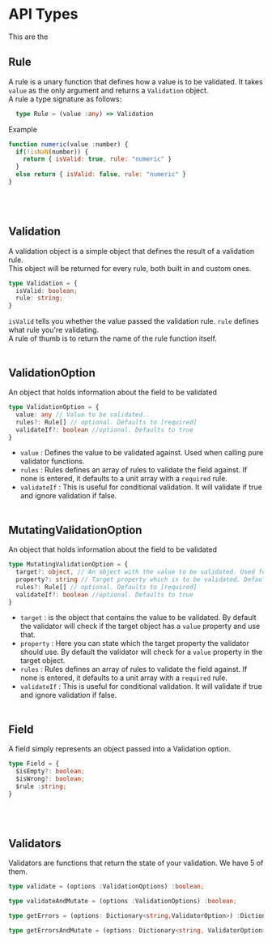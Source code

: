 # API Types
 This are the

## Rule
A rule is a unary function that defines how a value is to be validated. It takes `value` as the only argument and returns a `Validation` object. \
A rule a type signature as follows:
```ts
  type Rule = (value :any) => Validation
```
Example
```js
function numeric(value :number) {
  if(!isNaN(number)) {
    return { isValid: true, rule: "numeric" }
  }
  else return { isValid: false, rule: "numeric" }
}
```
<br><br>



## Validation
A validation object is a simple object that defines the result of a validation rule. \
This object will be returned for every rule, both built in and custom ones.
```ts
type Validation = {
  isValid: boolean;
  rule: string;
}
```
`isValid` tells you whether the value passed the validation rule. `rule` defines what rule you're validating. \
A rule of thumb is to return the name of the rule function itself.
<br><br>



## ValidationOption
An object that holds information about the field to be validated
```ts
type ValidationOption = {
  value: any // Value to be validated..
  rules?: Rule[] // optional. Defaults to [required]
  validateIf?: boolean //optional. Defaults to true
}
```
- `value` : Defines the value to be validated against. Used when calling pure validator functions.
- `rules` : Rules defines an array of rules to validate the field against. If none is entered, it defaults to a unit array with a `required` rule.
- `validateIf` : This is useful for conditional validation. It will validate if true and ignore validation if false.
<br><br>



## MutatingValidationOption
An object that holds information about the field to be validated
```ts
type MutatingValidationOption = {
  target?: object, // An object with the value to be validated. Used for mutating validators
  property?: string // Target property which is to be validated. Default is "value"
  rules?: Rule[] // optional. Defaults to [required]
  validateIf?: boolean //optional. Defaults to true
}
```
- `target` : is the object that contains the value to be validated. By default the validator will check if the target object has a `value` property and use that.
- `property` : Here you can state which the target property the validator should use. By default the validator will check for a `value` property in the target object.
- `rules` : Rules defines an array of rules to validate the field against. If none is entered, it defaults to a unit array with a `required` rule.
- `validateIf` : This is useful for conditional validation. It will validate if true and ignore validation if false.
<br><br>



## Field
A field simply represents an object passed into a Validation option.
```ts
type Field = {
  $isEmpty?: boolean;
  $isWrong?: boolean;
  $rule :string;
}
```
<br><br>



## Validators
Validators are functions that return the state of your validation. We have 5 of them.
```ts
type validate = (options :ValidationOptions) :boolean;

type validateAndMutate = (options :ValidationOptions) :boolean;

type getErrors = (options: Dictionary<string,ValidatorOption>) :Dictionary<string, Field>

type getErrorsAndMutate = (options: Dictionary<string, ValidatorOption>) : Dictionary<string, Field>
```